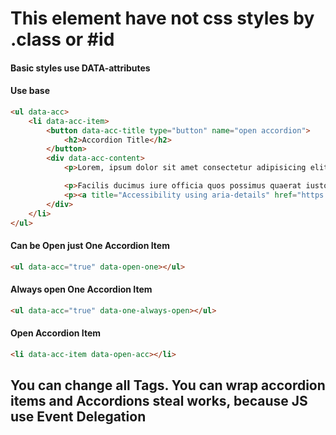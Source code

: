 # This element have not css styles by .class or #id

#### Basic styles use DATA-attributes

#### Use base

```html
<ul data-acc>
    <li data-acc-item>
        <button data-acc-title type="button" name="open accordion">
            <h2>Accordion Title</h2>
        </button>
        <div data-acc-content>
            <p>Lorem, ipsum dolor sit amet consectetur adipisicing elit. Modi unde, ex rem voluptates autem aliquid veniam quis temporibus!</p>

            <p>Facilis ducimus iure officia quos possimus quaerat iusto, quas, laboriosam sapiente autem ab consequuntur? Nihil, soluta.</p>
            <p><a title="Accessibility using aria-details" href="https://developer.mozilla.org/en-US/docs/Web/Accessibility/ARIA/Attributes/aria-details" target="blank">The 'aria-details' and 'role' attributes have been implemented to ensure accessibility.</a></p>
        </div>
    </li>
</ul>
```

#### Can be Open just One Accordion Item

```html
<ul data-acc="true" data-open-one></ul>
```

#### Always open One Accordion Item

```html
<ul data-acc="true" data-one-always-open></ul>
```

#### Open Accordion Item

```html
<li data-acc-item data-open-acc></li>
```

## You can change all Tags. You can wrap accordion items and Accordions steal works, because JS use Event Delegation
